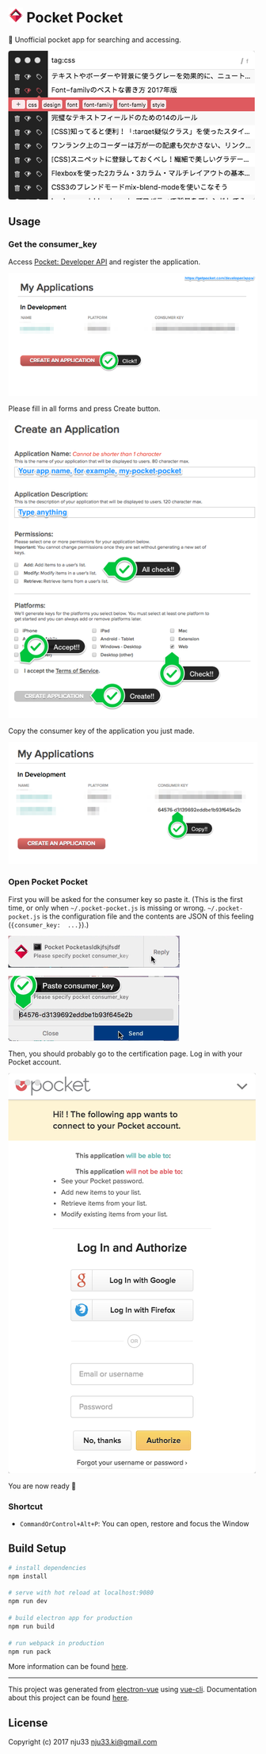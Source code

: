 <h1><img src="https://github.com/nju33/pocket-pocket/blob/master/app/icons/icon.iconset/icon_128x128.png?raw=true" width=30>&nbsp;Pocket Pocket</h1>

📖 Unofficial pocket app for searching and accessing.

![Screenshot](https://github.com/nju33/pocket-pocket/blob/master/readme/screenshot.png?raw=true)

## Usage

### Get the consumer_key

Access [Pocket: Developer API](https://getpocket.com/developer/apps/) and register the application.

![create app](https://github.com/nju33/pocket-pocket/blob/master/readme/create-pocket-app.png?raw=true)

Please fill in all forms and press Create button.

![input form](https://github.com/nju33/pocket-pocket/blob/master/readme/copy-consumer-key.png?raw=true)

Copy the consumer key of the application you just made.

![copy consumer_key](https://github.com/nju33/pocket-pocket/blob/master/readme/input-form.png?raw=true)

### Open Pocket Pocket

First you will be asked for the consumer key so paste it. (This is the first time, or only when `~/.pocket-pocket.js` is missing or wrong. `~/.pocket-pocket.js` is the configuration file and the contents are JSON of this feeling (`{consumer_key:  ...}`).)

![notify1](https://github.com/nju33/pocket-pocket/blob/master/readme/notify1.png?raw=true)

![notify2](https://github.com/nju33/pocket-pocket/blob/master/readme/notify2.png?raw=true)

Then, you should probably go to the certification page.
Log in with your Pocket account.

![authorize](https://github.com/nju33/pocket-pocket/blob/master/readme/authorize.png?raw=true)

You are now ready 💯

### Shortcut

- `CommandOrControl+Alt+P`: You can open, restore and focus the Window

## Build Setup

``` bash
# install dependencies
npm install

# serve with hot reload at localhost:9080
npm run dev

# build electron app for production
npm run build

# run webpack in production
npm run pack
```
More information can be found [here](https://simulatedgreg.gitbooks.io/electron-vue/content/docs/npm_scripts.html).

---

This project was generated from [electron-vue](https://github.com/SimulatedGREG/electron-vue) using [vue-cli](https://github.com/vuejs/vue-cli). Documentation about this project can be found [here](https://simulatedgreg.gitbooks.io/electron-vue/content/index.html).

## License

Copyright (c) 2017 nju33 nju33.ki@gmail.com
